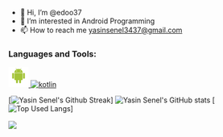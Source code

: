 - 👋 Hi, I’m @edoo37
- 👀 I’m interested in Android Programming
- 📫 How to reach me yasinsenel3437@gmail.com

<h3 align="left">Languages and Tools:</h3>
<p align="left"> <a href="https://developer.android.com" target="_blank" rel="noreferrer"> <img src="https://raw.githubusercontent.com/devicons/devicon/master/icons/android/android-original-wordmark.svg" alt="android" width="40" height="40"/> </a> <a href="https://kotlinlang.org" target="_blank" rel="noreferrer"> <img src="https://www.vectorlogo.zone/logos/kotlinlang/kotlinlang-icon.svg" alt="kotlin" width="40" height="40"/> </a> </p>


[![Yasin Senel's Github Streak](https://github-readme-streak-stats.herokuapp.com/?user=edoo37&theme=highcontrast)]
![Yasin Senel's GitHub stats](https://github-readme-stats-sigma-five.vercel.app/api?username=edoo37&show_icons=true&theme=radical)
[![Top Used Langs](https://github-readme-stats.sigma-five.vercel.app/api/top-langs/?username=edoo37&layout=compact)]

<a href=""> <img align="center" src="https://github-readme-stats-sigma-five.vercel.app/api/top-langs/?username=edoo37&theme=react&line_height=40&hide=css"/> </a>

<!---
edoo37/edoo37 is a ✨ special ✨ repository because its `README.md` (this file) appears on your GitHub profile.
You can click the Preview link to take a look at your changes.
--->
